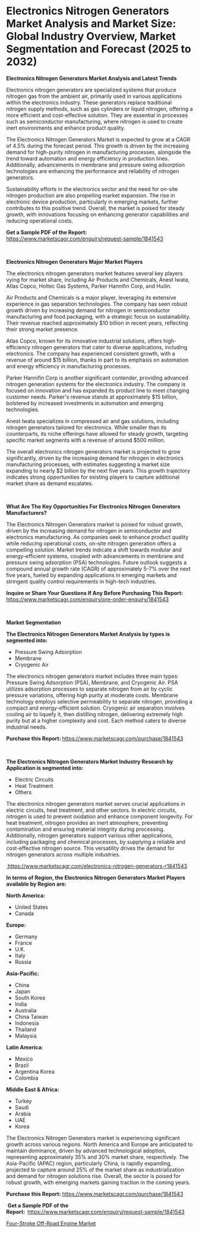 <p><h1>Electronics Nitrogen Generators Market Analysis and Market Size: Global Industry Overview, Market Segmentation and Forecast (2025 to 2032)</h1></p><p><strong>Electronics Nitrogen Generators Market Analysis and Latest Trends</strong></p>
<p><p>Electronics nitrogen generators are specialized systems that produce nitrogen gas from the ambient air, primarily used in various applications within the electronics industry. These generators replace traditional nitrogen supply methods, such as gas cylinders or liquid nitrogen, offering a more efficient and cost-effective solution. They are essential in processes such as semiconductor manufacturing, where nitrogen is used to create inert environments and enhance product quality.</p><p>The Electronics Nitrogen Generators Market is expected to grow at a CAGR of 4.5% during the forecast period. This growth is driven by the increasing demand for high-purity nitrogen in manufacturing processes, alongside the trend toward automation and energy efficiency in production lines. Additionally, advancements in membrane and pressure swing adsorption technologies are enhancing the performance and reliability of nitrogen generators. </p><p>Sustainability efforts in the electronics sector and the need for on-site nitrogen production are also propelling market expansion. The rise in electronic device production, particularly in emerging markets, further contributes to this positive trend. Overall, the market is poised for steady growth, with innovations focusing on enhancing generator capabilities and reducing operational costs.</p></p>
<p><strong>Get a Sample PDF of the Report:&nbsp;</strong> <a href="https://www.marketscagr.com/enquiry/request-sample/1841543?utm_campaign=3271&utm_medium=2&utm_source=Github&utm_content=ia&utm_term=12042025&utm_id=electronics-nitrogen-generators">https://www.marketscagr.com/enquiry/request-sample/1841543</a></p>
<p>&nbsp;</p>
<p><strong>Electronics Nitrogen Generators Major Market Players</strong></p>
<p><p>The electronics nitrogen generators market features several key players vying for market share, including Air Products and Chemicals, Anest Iwata, Atlas Copco, Holtec Gas Systems, Parker Hannifin Corp, and Huilin. </p><p>Air Products and Chemicals is a major player, leveraging its extensive experience in gas separation technologies. The company has seen robust growth driven by increasing demand for nitrogen in semiconductor manufacturing and food packaging, with a strategic focus on sustainability. Their revenue reached approximately $10 billion in recent years, reflecting their strong market presence.</p><p>Atlas Copco, known for its innovative industrial solutions, offers high-efficiency nitrogen generators that cater to diverse applications, including electronics. The company has experienced consistent growth, with a revenue of around $15 billion, thanks in part to its emphasis on automation and energy efficiency in manufacturing processes.</p><p>Parker Hannifin Corp is another significant contender, providing advanced nitrogen generation systems for the electronics industry. The company is focused on innovation and has expanded its product line to meet changing customer needs. Parker's revenue stands at approximately $15 billion, bolstered by increased investments in automation and emerging technologies.</p><p>Anest Iwata specializes in compressed air and gas solutions, including nitrogen generators tailored for electronics. While smaller than its counterparts, its niche offerings have allowed for steady growth, targeting specific market segments with a revenue of around $500 million.</p><p>The overall electronics nitrogen generators market is projected to grow significantly, driven by the increasing demand for nitrogen in electronics manufacturing processes, with estimates suggesting a market size expanding to nearly $2 billion by the next five years. This growth trajectory indicates strong opportunities for existing players to capture additional market share as demand escalates.</p></p>
<p>&nbsp;</p>
<p><strong>What Are The Key Opportunities For Electronics Nitrogen Generators Manufacturers?</strong></p>
<p><p>The Electronics Nitrogen Generators market is poised for robust growth, driven by the increasing demand for nitrogen in semiconductor and electronics manufacturing. As companies seek to enhance product quality while reducing operational costs, on-site nitrogen generation offers a compelling solution. Market trends indicate a shift towards modular and energy-efficient systems, coupled with advancements in membrane and pressure swing adsorption (PSA) technologies. Future outlook suggests a compound annual growth rate (CAGR) of approximately 5-7% over the next five years, fueled by expanding applications in emerging markets and stringent quality control requirements in high-tech industries.</p></p>
<p><strong>Inquire or Share Your Questions If Any Before Purchasing This Report:</strong> <a href="https://www.marketscagr.com/enquiry/pre-order-enquiry/1841543?utm_campaign=3271&utm_medium=2&utm_source=Github&utm_content=ia&utm_term=12042025&utm_id=electronics-nitrogen-generators">https://www.marketscagr.com/enquiry/pre-order-enquiry/1841543</a></p>
<p>&nbsp;</p>
<p><strong>Market Segmentation</strong></p>
<p><strong>The Electronics Nitrogen Generators Market Analysis by types is segmented into:</strong></p>
<p><ul><li>Pressure Swing Adsorption</li><li>Membrane</li><li>Cryogenic Air</li></ul></p>
<p><p>The electronics nitrogen generators market includes three main types: Pressure Swing Adsorption (PSA), Membrane, and Cryogenic Air. PSA utilizes adsorption processes to separate nitrogen from air by cyclic pressure variations, offering high purity at moderate costs. Membrane technology employs selective permeability to separate nitrogen, providing a compact and energy-efficient solution. Cryogenic air separation involves cooling air to liquefy it, then distilling nitrogen, delivering extremely high purity but at a higher complexity and cost. Each method caters to diverse industrial needs.</p></p>
<p><strong>Purchase this Report:&nbsp;</strong><a href="https://www.marketscagr.com/purchase/1841543?utm_campaign=3271&utm_medium=2&utm_source=Github&utm_content=ia&utm_term=12042025&utm_id=electronics-nitrogen-generators">https://www.marketscagr.com/purchase/1841543</a></p>
<p>&nbsp;</p>
<p><strong>The Electronics Nitrogen Generators Market Industry Research by Application is segmented into:</strong></p>
<p><ul><li>Electric Circuits</li><li>Heat Treatment</li><li>Others</li></ul></p>
<p><p>The electronics nitrogen generators market serves crucial applications in electric circuits, heat treatment, and other sectors. In electric circuits, nitrogen is used to prevent oxidation and enhance component longevity. For heat treatment, nitrogen provides an inert atmosphere, preventing contamination and ensuring material integrity during processing. Additionally, nitrogen generators support various other applications, including packaging and chemical processes, by supplying a reliable and cost-effective nitrogen source. This versatility drives the demand for nitrogen generators across multiple industries.</p></p>
<p><a href="https://www.marketscagr.com/electronics-nitrogen-generators-r1841543?utm_campaign=3271&utm_medium=2&utm_source=Github&utm_content=ia&utm_term=12042025&utm_id=electronics-nitrogen-generators">&nbsp;https://www.marketscagr.com/electronics-nitrogen-generators-r1841543</a></p>
<p><strong>In terms of Region, the Electronics Nitrogen Generators Market Players available by Region are:</strong></p>
<p>
    <p> <strong> North America: </strong>
        <ul>
            <li>United States</li>
            <li>Canada</li>
        </ul>
        </p> 
    <p> <strong> Europe: </strong>
        <ul>
            <li>Germany</li>
            <li>France</li>
            <li>U.K.</li>
            <li>Italy</li>
            <li>Russia</li>
        </ul>
        </p> 
    <p> <strong> Asia-Pacific: </strong>
        <ul>
            <li>China</li>
            <li>Japan</li>
            <li>South Korea</li>
            <li>India</li>
            <li>Australia</li>
            <li>China Taiwan</li>
            <li>Indonesia</li>
            <li>Thailand</li>
            <li>Malaysia</li>
        </ul>
        </p> 
    <p> <strong> Latin America: </strong>
        <ul>
            <li>Mexico</li>
            <li>Brazil</li>
            <li>Argentina Korea</li>
            <li>Colombia</li>
        </ul>
        </p> 
    <p> <strong> Middle East & Africa: </strong>
        <ul>
            <li>Turkey</li>
            <li>Saudi</li>
            <li>Arabia</li>
            <li>UAE</li>
            <li>Korea</li>
        </ul>
    </p>
    </p>
<p><p>The Electronics Nitrogen Generators market is experiencing significant growth across various regions. North America and Europe are anticipated to maintain dominance, driven by advanced technological adoption, representing approximately 35% and 30% market share, respectively. The Asia-Pacific (APAC) region, particularly China, is rapidly expanding, projected to capture around 25% of the market share as industrialization and demand for nitrogen solutions rise. Overall, the sector is poised for robust growth, with emerging markets gaining traction in the coming years.</p></p>
<p><strong>Purchase this Report: </strong><a href="https://www.marketscagr.com/purchase/1841543?utm_campaign=3271&utm_medium=2&utm_source=Github&utm_content=ia&utm_term=12042025&utm_id=electronics-nitrogen-generators">https://www.marketscagr.com/purchase/1841543</a></p>
<p>&nbsp;<strong>Get a Sample PDF of the Report:&nbsp;&nbsp;</strong><a href="https://www.marketscagr.com/enquiry/request-sample/1841543?utm_campaign=3271&utm_medium=2&utm_source=Github&utm_content=ia&utm_term=12042025&utm_id=electronics-nitrogen-generators">https://www.marketscagr.com/enquiry/request-sample/1841543</a></p>
<p><strong></strong></p>
<p><p><a href="https://github.com/casimbrhelck/Market-Research-Report-List-1/blob/main/four-stroke-off-road-engine-market.md?utm_campaign=3271&utm_medium=2&utm_source=Github&utm_content=ia&utm_term=12042025&utm_id=electronics-nitrogen-generators">Four-Stroke Off-Road Engine Market</a></p></p>